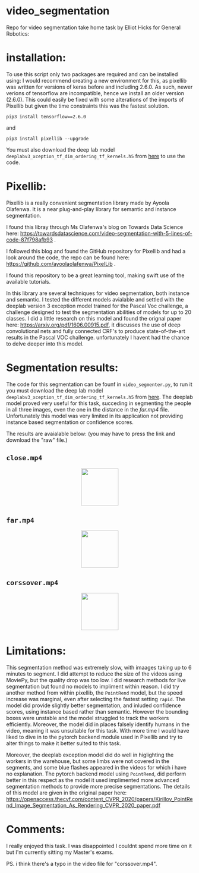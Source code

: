 # video_segmentation
 Repo for video segmentation take home task by Elliot Hicks for General Robotics:

# installation:

To use this script only two packages are required and can be installed using:
I would recommend creating a new environment for this, as pixellib was written for versions of keras before and including 2.6.0. As such, newer verions of tensorflow are incompatible, hence we install an older version (2.6.0). This could easily be fixed with some alterations of the imports of Pixellib but given the time constraints this was the fastest solution. 

`pip3 install tensorflow==2.6.0`

and 

`pip3 install pixellib --upgrade`


You must also download the deep lab model `deeplabv3_xception_tf_dim_ordering_tf_kernels.h5` from [here](https://github.com/ayoolaolafenwa/PixelLib/releases/download/1.1/deeplabv3_xception_tf_dim_ordering_tf_kernels.h5) to use the code.

# Pixellib:
Pixellib is a really convenient segmentation library made by Ayoola Olafenwa. It is a near plug-and-play library for semantic and instance segmentation. 

I found this libray through Ms Olafenwa's blog on Towards Data Science here:  https://towardsdatascience.com/video-segmentation-with-5-lines-of-code-87f798afb93 .

I followed this blog and found the GitHub repository for Pixellib and had a look around the code, the repo can be found here:  https://github.com/ayoolaolafenwa/PixelLib .


I found this repository to be a great learning tool, making swift use of the available tutorials. 

In this library are several techniques for video segmentation, both instance and semantic. I tested the different models avialable and settled with the deeplab version 3 exception model trained for the Pascal Voc challenge, a challenge designed to test the segmentation abilities of models for up to 20 classes. I did a little research on this model and found the orignal paper here:  https://arxiv.org/pdf/1606.00915.pdf, it discusses the use of deep convolutional nets and fully connected CRF's to produce state-of-the-art results in the Pascal VOC challenge. unfortunately I havent had the chance to delve deeper into this model.


# Segmentation results:

The code for this segmentation can be founf in `video_segmenter.py`, to run it you must download the deep lab model `deeplabv3_xception_tf_dim_ordering_tf_kernels.h5` from [here](https://github.com/ayoolaolafenwa/PixelLib/releases/download/1.1/deeplabv3_xception_tf_dim_ordering_tf_kernels.h5). The deeplab model proved very useful for this task, succeding in segmenting the people in all three images, even the one in the distance in the *far.mp4* file. Unfortunately this model was very limited in its application not providing instance based segmentation or confidence scores.

The results are avaialable below:
(you may have to press the link and download the "raw" file.)

## `close.mp4`
<p align="center">
  <img width="100" height="100" src="https://github.com/elliot-hicks/video_segmentation/blob/main/segmented_close.mp4">
</p>


## `far.mp4`
<p align="center">
  <img width="100" height="100" src="https://github.com/elliot-hicks/video_segmentation/blob/main/segmented_far.mp4">
</p>

## `corssover.mp4`
<p align="center">
  <img width="100" height="100" src="https://github.com/elliot-hicks/video_segmentation/blob/main/segmented_corssover.mp4">
</p>



# Limitations:

This segmentation method was extremely slow, with imaages taking up to 6 minutes to segment. I did attempt to reduce the size of the videos using MoviePy, but the quality drop was too low. I did research methods for live segmentation but found no models to impliment within reason. I did try another method from within pixellib, the `PointRend` model, but the speed increase was marginal, even after selecting the fastest setting `rapid`. The model did provide slightly better segmentation, and inluded confidence scores, using instance based rather than semantic. However the bounding boxes were unstable and the model struggled to track the workers efficiently. Moreover, the model did in places falsely identify humans in the video, meaning it was unsuitable for this task. With more time I would have liked to dive in to the pytorch backend module used in Pixellib and try to alter things to make it better suited to this task.

Moreover, the deeplab exception model did do well in higlighting the workers in the warehouse, but some limbs were not covered in the segments, and some blue flashes appeared in the videos for which i have no explanation.  The pytorch backend model using `PointRend`, did perform better in this respect as the model it used implimented more advanced segmentation methods to provide more precise segmentations. The details of this model are given in the original paper here: https://openaccess.thecvf.com/content_CVPR_2020/papers/Kirillov_PointRend_Image_Segmentation_As_Rendering_CVPR_2020_paper.pdf


# Comments:

I really enjoyed this task. I was disappointed I couldnt spend more time on it but I'm currently sitting my Master's exams. 

PS. i think there's a typo in the video file for "corssover.mp4".
